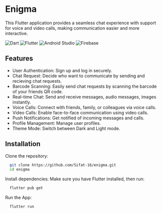 
# Enigma
This Flutter application provides a seamless chat experience with support for voice and video calls, making communication easier and more interactive.

![Dart](https://img.shields.io/badge/dart-%230175C2.svg?style=for-the-badge&logo=dart&logoColor=white)
![Flutter](https://img.shields.io/badge/Flutter-%2302569B.svg?style=for-the-badge&logo=Flutter&logoColor=white)
![Android Studio](https://img.shields.io/badge/android%20studio-346ac1?style=for-the-badge&logo=android%20studio&logoColor=white)
![Firebase](https://img.shields.io/badge/firebase-a08021?style=for-the-badge&logo=firebase&logoColor=ffcd34)


## Features

- User Authentication: Sign up and log in securely.
- Chat Request: Decide who want to communicate by sending and recieving chat requests.
- Barcode Scanning: Easily send chat requests by scanning the barcode of your friends QR code.
- Real-time Chat: Send and receive messages, audio messages, images instantly.
- Voice Calls: Connect with friends, family, or colleagues via voice calls.
- Video Calls: Enable face-to-face communication using video calls.
- Push Notifications: Get notified of incoming messages and calls.
- Profile Management: Manage user profiles.
- Theme Mode: Switch between Dark and Light mode.


## Installation
Clone the repository:
```bash
  git clone https://github.com/Sifat-16/enigma.git
  cd enigma
```
Install dependencies: Make sure you have Flutter installed, then run:
```bash
  flutter pub get
``` 

Run the App:
```bash
  flutter run
```


